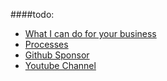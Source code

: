 ####todo:
* [What I can do for your business](./itconsulting.md)
* [Processes](./processes.md) 
* [Github Sponsor](https://github.com/sponsors/crawsome/)
* [Youtube Channel](https://www.youtube.com/channel/UCXkAWjxCmiZkfVocLP7sbNg)
